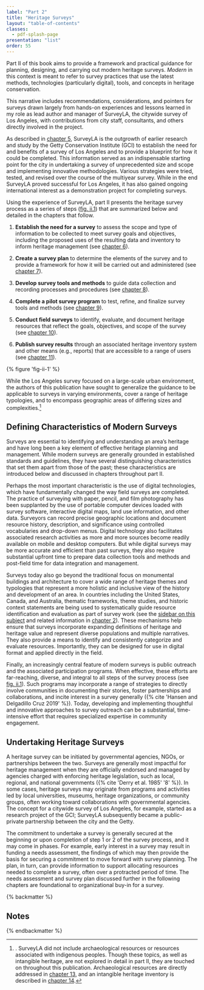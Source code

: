 ```yaml
---
label: "Part 2"
title: "Heritage Surveys"
layout: "table-of-contents"
classes:
  - pdf-splash-page
presentation: "list"
order: 55
---
```


Part II of this book aims to provide a framework and practical guidance for planning, designing, and carrying out modern heritage surveys. *Modern* in this context is meant to refer to survey practices that use the latest methods, technologies (particularly digital), tools, and concepts in heritage conservation.

This narrative includes recommendations, considerations, and pointers for surveys drawn largely from hands-on experiences and lessons learned in my role as lead author and manager of SurveyLA, the citywide survey of Los Angeles, with contributions from city staff, consultants, and others directly involved in the project.

As described in [chapter 5](/part-2/chapter-5/), SurveyLA is the outgrowth of earlier research and study by the Getty Conservation Institute (GCI) to establish the need for and benefits of a survey of Los Angeles and to provide a blueprint for how it could be completed. This information served as an indispensable starting point for the city in undertaking a survey of unprecedented size and scope and implementing innovative methodologies. Various strategies were tried, tested, and revised over the course of the multiyear survey. While in the end SurveyLA proved successful for Los Angeles, it has also gained ongoing international interest as a demonstration project for completing surveys.

Using the experience of SurveyLA, part II presents the heritage survey process as a series of steps ([fig. ii.1](#fig-ii-1)) that are summarized below and detailed in the chapters that follow.

1.  **Establish the need for a survey** to assess the scope and type of information to be collected to meet survey goals and objectives, including the proposed uses of the resulting data and inventory to inform heritage management (see [chapter 6](/part-2/chapter-6/)).

2.  **Create a survey plan** to determine the elements of the survey and to provide a framework for how it will be carried out and administered (see [chapter 7](/part-2/chapter-7/)).

3.  **Develop survey tools and methods** to guide data collection and recording processes and procedures (see [chapter 8](/part-2/chapter-8/)).

4.  **Complete a pilot survey program** to test, refine, and finalize survey tools and methods (see [chapter 9](/part-2/chapter-9/)).

5.  **Conduct field surveys** to identify, evaluate, and document heritage resources that reflect the goals, objectives, and scope of the survey (see [chapter 10](/part-2/chapter-10/)).

6.  **Publish survey results** through an associated heritage inventory system and other means (e.g., reports) that are accessible to a range of users (see [chapter 11](/part-2/chapter-11/)).

{% figure 'fig-ii-1' %}

While the Los Angeles survey focused on a large-scale urban environment, the authors of this publication have sought to generalize the guidance to be applicable to surveys in varying environments, cover a range of heritage typologies, and to encompass geographic areas of differing sizes and complexities.[^1]

## Defining Characteristics of Modern Surveys

Surveys are essential to identifying and understanding an area’s heritage and have long been a key element of effective heritage planning and management. While modern surveys are generally grounded in established standards and guidelines, they have several distinguishing characteristics that set them apart from those of the past; these characteristics are introduced below and discussed in chapters throughout part II.

Perhaps the most important characteristic is the use of digital technologies, which have fundamentally changed the way field surveys are completed. The practice of surveying with paper, pencil, and film photography has been supplanted by the use of portable computer devices loaded with survey software, interactive digital maps, land use information, and other data. Surveyors can record precise geographic locations and document resource history, description, and significance using controlled vocabularies and drop-down menus. Digital technology also facilitates associated research activities as more and more sources become readily available on mobile and desktop computers. But while digital surveys may be more accurate and efficient than past surveys, they also require substantial upfront time to prepare data collection tools and methods and post-field time for data integration and management.

Surveys today also go beyond the traditional focus on monumental buildings and architecture to cover a wide range of heritage themes and typologies that represent a more holistic and inclusive view of the history and development of an area. In countries including the United States, Canada, and Australia, thematic frameworks, theme studies, and historic context statements are being used to systematically guide resource identification and evaluation as part of survey work (see the [sidebar on this subject](/part-1/chapter--2/#sidebar-2) and related information in [chapter 2](/part-1/chapter-2/)). These mechanisms help ensure that surveys incorporate expanding definitions of heritage and heritage value and represent diverse populations and multiple narratives. They also provide a means to identify and consistently categorize and evaluate resources. Importantly, they can be designed for use in digital format and applied directly in the field.

Finally, an increasingly central feature of modern surveys is public outreach and the associated participation programs. When effective, these efforts are far-reaching, diverse, and integral to all steps of the survey process (see [fig. ii.1](#fig-ii-1)). Such programs may incorporate a range of strategies to directly involve communities in documenting their stories, foster partnerships and collaborations, and incite interest in a survey generally ({% cite 'Hansen and Delgadillo Cruz 2019' %}). Today, developing and implementing thoughtful and innovative approaches to survey outreach can be a substantial, time-intensive effort that requires specialized expertise in community engagement.

## Undertaking Heritage Surveys

A heritage survey can be initiated by governmental agencies, NGOs, or partnerships between the two. Surveys are generally most impactful for heritage management when they are officially endorsed and managed by agencies charged with enforcing heritage legislation, such as local, regional, and national governments ({% cite 'Derry et al. 1985' '8' %}). In some cases, heritage surveys may originate from programs and activities led by local universities, museums, heritage organizations, or community groups, often working toward collaborations with governmental agencies. The concept for a citywide survey of Los Angeles, for example, started as a research project of the GCI; SurveyLA subsequently became a public-private partnership between the city and the Getty.

The commitment to undertake a survey is generally secured at the beginning or upon completion of step 1 or 2 of the survey process, and it may come in phases. For example, early interest in a survey may result in funding a needs assessment, the findings of which may then provide the basis for securing a commitment to move forward with survey planning. The plan, in turn, can provide information to support allocating resources needed to complete a survey, often over a protracted period of time. The needs assessment and survey plan discussed further in the following chapters are foundational to organizational buy-in for a survey.

{% backmatter %}

## Notes

{% endbackmatter %}

[^1]: . SurveyLA did not include archaeological resources or resources associated with indigenous peoples. Though these topics, as well as intangible heritage, are not explored in detail in part II, they are touched on throughout this publication. Archaeological resources are directly addressed in [chapter 13](/part-IV/chapter-13/), and an intangible heritage inventory is described in [chapter 14](/part-IV/chapter-14/).
